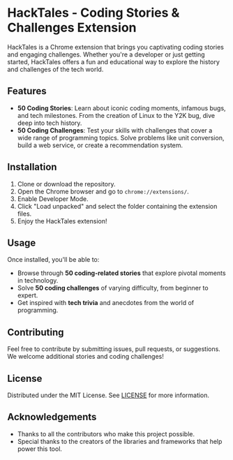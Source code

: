 # HackTales - Coding Stories & Challenges Extension

HackTales is a Chrome extension that brings you captivating coding stories and engaging challenges. Whether you're a developer or just getting started, HackTales offers a fun and educational way to explore the history and challenges of the tech world.

## Features

- **50 Coding Stories**: Learn about iconic coding moments, infamous bugs, and tech milestones. From the creation of Linux to the Y2K bug, dive deep into tech history.
- **50 Coding Challenges**: Test your skills with challenges that cover a wide range of programming topics. Solve problems like unit conversion, build a web service, or create a recommendation system.

## Installation

1. Clone or download the repository.
2. Open the Chrome browser and go to `chrome://extensions/`.
3. Enable Developer Mode.
4. Click "Load unpacked" and select the folder containing the extension files.
5. Enjoy the HackTales extension!

## Usage

Once installed, you'll be able to:

- Browse through **50 coding-related stories** that explore pivotal moments in technology.
- Solve **50 coding challenges** of varying difficulty, from beginner to expert.
- Get inspired with **tech trivia** and anecdotes from the world of programming.

## Contributing

Feel free to contribute by submitting issues, pull requests, or suggestions. We welcome additional stories and coding challenges!

## License

Distributed under the MIT License. See [LICENSE](https://github.com/Relacosm/HackTales/blob/main/LICENSE) for more information.

## Acknowledgements

- Thanks to all the contributors who make this project possible.
- Special thanks to the creators of the libraries and frameworks that help power this tool.
